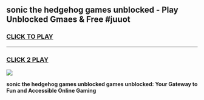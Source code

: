 
## sonic the hedgehog games unblocked - Play Unblocked Gmaes & Free #juuot
<h3>
<a href="https://premium.freeplayer.one?title=sonic_the_hedgehog_games_unblocked&ref=03M">CLICK TO PLAY</a></h3>
<hr>

<h3>
<a href="https://premium.freeplayer.one?title=sonic_the_hedgehog_games_unblocked&ref=03M">CLICK 2 PLAY</a>
  
</h3>

<a href="https://premium.freeplayer.one?title=sonic_the_hedgehog_games_unblocked&ref=03M"><img src="https://clearcache.store/games.png"></a>


**sonic the hedgehog games unblocked games unblocked: Your Gateway to Fun and Accessible Online Gaming**
